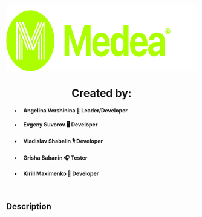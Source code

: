 <body>
<p align="center"><img src="https://github.com/angversh/Medea/blob/main/Images/Medea%20Logo.png?raw=true" width="650" height="175" alt=""/></p>
<h1 align="center">Created by:</h1> 
  
<h4> &emsp;&ensp;•&emsp; Angelina Vershinina 💚 Leader/Developer </h4>
<h4> &emsp;&ensp;•&emsp; Evgeny Suvorov 🖥️ Developer </h4>
<h4> &emsp;&ensp;•&emsp; Vladislav Shabalin 🎙 Developer </h4>
<h4> &emsp;&ensp;•&emsp; Grisha Babanin 🎧 Tester </h4>
<h4> &emsp;&ensp;•&emsp; Kirill Maximenko 💭 Developer</h4>
<h4> &emsp;&ensp;&emsp;</h4>
  
<h2>
    Description
</h2>   
  
</body>

